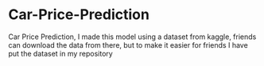 # Car-Price-Prediction
Car Price Prediction, I made this model using a dataset from kaggle, friends can download the data from there, but to make it easier for friends I have put the dataset in my repository
